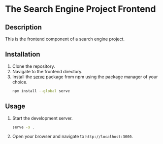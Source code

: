 # The Search Engine Project Frontend

## Description
This is the frontend component of a search engine project.

## Installation
1. Clone the repository.
2. Navigate to the frontend directory.
3. Install the [serve](https://www.npmjs.com/package/serve) package from npm using the package manager of your choice.
    ```bash
    npm install --global serve
    ```

## Usage
1. Start the development server.
    ```bash
    serve -s .
    ```
2. Open your browser and navigate to `http://localhost:3000`.
